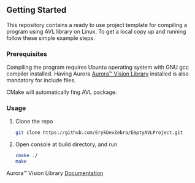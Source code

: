 <!-- GETTING STARTED -->
## Getting Started
This repository contains a ready to use project template for compiling a program using AVL library on Linux.
To get a local copy up and running follow these simple example steps.

### Prerequisites
Compiling the program requires Ubuntu operating system with GNU gcc compiler installed. 
Having Aurora [Aurora™ Vision Library](https://www.adaptive-vision.com/en/user_area/download/) installed is also mandatory for include files.

CMake will automatically fing AVL package.

### Usage
1. Clone the repo
   ```sh
   git clone https://github.com/ErykDevZebra/EmptyAVLProject.git
   ```
2. Open console at build directory, and run
   ```sh
   cmake ./
   make
   ```

Aurora™ Vision Library [Documentation](https://docs.adaptive-vision.com/current/avl/)
